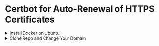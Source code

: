 # Certbot for Auto-Renewal of HTTPS Certificates

<details>
<summary>Install Docker on Ubuntu</summary>

  ```bash
  sudo apt-get update
  sudo apt-get install docker.io -y
  sudo systemctl start docker
  sudo systemctl enable docker
  sudo usermod -a -G docker $(whoami)
  newgrp docker
</details>
<details>
<summary>Install Make on Ubuntu</summary>
  ```bash
  sudo apt-get install make
  ```
</details>

<details>
<summary>Clone Repo and Change Your Domain</summary>

  ```bash
  git clone https://github.com/mrunal-modi/certbot.git
  make build
  make certbot
  make run
  make update-nginx-ssl
  make stop
  make clean
  ```
</details>





